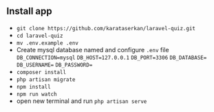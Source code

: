 ## Install app

- ``git clone https://github.com/karataserkan/laravel-quiz.git``
- ``cd laravel-quiz``
- ``mv .env.example .env``
- Create mysql database named and configure ``.env`` file
``DB_CONNECTION=mysql``
``DB_HOST=127.0.0.1``
``DB_PORT=3306``
``DB_DATABASE=``
``DB_USERNAME=``
``DB_PASSWORD=``
- ``composer install``
- ``php artisan migrate``
- ``npm install``
- ``npm run watch``
- open new terminal and run ``php artisan serve``
